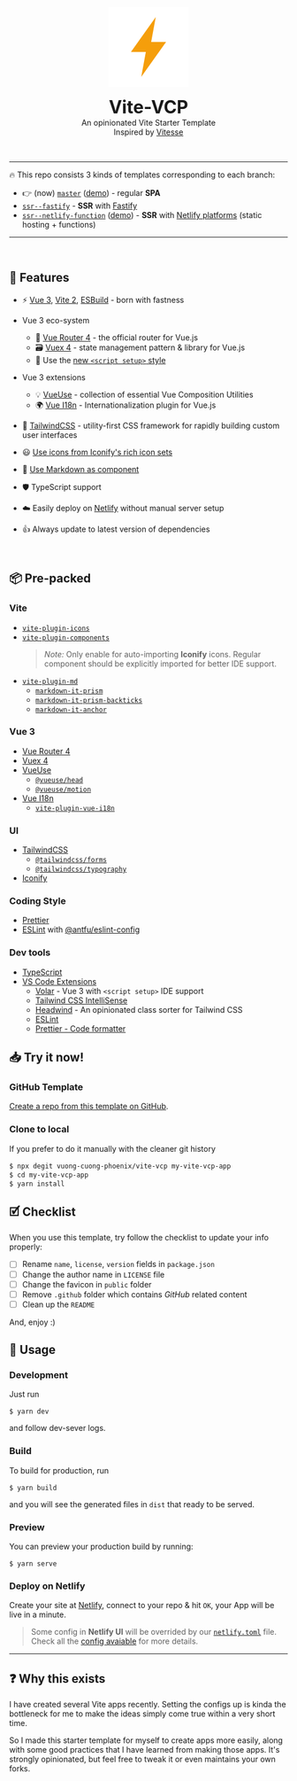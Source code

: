 <p align='center'>
  <img src="./.github/images/ion-ios-bolt.png" alt="Vite-VCP image">
</p>

<p align='center'>
  <b style="font-size: 2rem">Vite-VCP</b>
  <br />
  An opinionated Vite Starter Template
  <br />
  Inspired by <a href="https://github.com/antfu/vitesse">Vitesse</a>
</p>

<br />

---

🔥 This repo consists 3 kinds of templates corresponding to each branch:

- 👉 (now) [`master`](https://github.com/vuong-cuong-phoenix/vite-vcp/tree/master) ([demo](https://vite-vcp.netlify.app)) - regular **SPA**
- [`ssr--fastify`](https://github.com/vuong-cuong-phoenix/vite-vcp/tree/ssr--fastify) - **SSR** with [Fastify](https://www.fastify.io/)
- [`ssr--netlify-function`](https://github.com/vuong-cuong-phoenix/vite-vcp/tree/ssr--netlify-function) ([demo](https://vite-vcp-ssr.netlify.app)) - **SSR** with [Netlify platforms](https://www.netlify.com/products/) (static hosting + functions)

---

<br />

## 💪 Features

- ⚡️ [Vue 3](https://github.com/vuejs/vue-next), [Vite 2](https://github.com/vitejs/vite), [ESBuild](https://github.com/evanw/esbuild) - born with fastness

- Vue 3 eco-system

  - 🚀 [Vue Router 4](https://github.com/vuejs/vue-router-next) - the official router for Vue.js
  - 🗃️ [Vuex 4](https://github.com/vuejs/vuex/tree/4.0) - state management pattern & library for Vue.js
  - 📜 Use the [new `<script setup>` style](https://github.com/vuejs/rfcs/pull/227)

- Vue 3 extensions

  - 💡 [VueUse](https://github.com/vueuse/vueuse) - collection of essential Vue Composition Utilities
  - 🌍 [Vue I18n](https://github.com/intlify/vue-i18n-next) - Internationalization plugin for Vue.js

- 🎨 [TailwindCSS](https://github.com/windicss/windicss) - utility-first CSS framework for rapidly building custom user interfaces

- 😃 [Use icons from Iconify's rich icon sets](https://github.com/iconify)

- 📝 [Use Markdown as component](./src/components)

- 🛡️ TypeScript support

- ☁️️ Easily deploy on [Netlify](./netlify.toml) without manual server setup

- 👍 Always update to latest version of dependencies

<br>

## 📦 Pre-packed

### Vite

- [`vite-plugin-icons`](https://github.com/antfu/vite-plugin-icons)
- [`vite-plugin-components`](https://github.com/antfu/vite-plugin-components)
  > _Note:_ Only enable for auto-importing **Iconify** icons. Regular component should be explicitly imported for better IDE support.
- [`vite-plugin-md`](https://github.com/antfu/vite-plugin-md)
  - [`markdown-it-prism`](https://github.com/jGleitz/markdown-it-prism)
  - [`markdown-it-prism-backticks`](https://github.com/stevejay/markdown-it-prism-backticks)
  - [`markdown-it-anchor`](https://github.com/valeriangalliat/markdown-it-anchor)

### Vue 3

- [Vue Router 4](https://github.com/vuejs/vue-router-next)
- [Vuex 4](https://github.com/vuejs/vuex/tree/4.0)
- [VueUse](https://github.com/vueuse/vueuse)
  - [`@vueuse/head`](https://github.com/vueuse/head)
  - [`@vueuse/motion`](https://github.com/vueuse/motion)
- [Vue I18n](https://github.com/intlify/vue-i18n-next)
  - [`vite-plugin-vue-i18n`](https://github.com/intlify/vite-plugin-vue-i18n)

### UI

- [TailwindCSS](https://github.com/windicss/windicss)
  - [`@tailwindcss/forms`](https://github.com/tailwindlabs/tailwindcss-forms)
  - [`@tailwindcss/typography`](https://github.com/tailwindlabs/tailwindcss-typography)
- [Iconify](https://github.com/iconify)

### Coding Style

- [Prettier](https://prettier.io/)
- [ESLint](https://eslint.org/) with [@antfu/eslint-config](https://github.com/antfu/eslint-config)

### Dev tools

- [TypeScript](https://www.typescriptlang.org/)
- [VS Code Extensions](./.vscode/extensions.json)
  - [Volar](https://marketplace.visualstudio.com/items?itemName=johnsoncodehk.volar) - Vue 3 with `<script setup>` IDE support
  - [Tailwind CSS IntelliSense](https://marketplace.visualstudio.com/items?itemName=bradlc.vscode-tailwindcss)
  - [Headwind](https://marketplace.visualstudio.com/items?itemName=bradlc.vscode-tailwindcss) - An opinionated class sorter for Tailwind CSS
  - [ESLint](https://marketplace.visualstudio.com/items?itemName=dbaeumer.vscode-eslint)
  - [Prettier - Code formatter](https://marketplace.visualstudio.com/items?itemName=esbenp.prettier-vscode)

## 📥 Try it now!

### GitHub Template

[Create a repo from this template on GitHub](https://github.com/vuong-cuong-phoenix/vite-vcp/generate).

### Clone to local

If you prefer to do it manually with the cleaner git history

```shell
$ npx degit vuong-cuong-phoenix/vite-vcp my-vite-vcp-app
$ cd my-vite-vcp-app
$ yarn install
```

## 🗹 Checklist

When you use this template, try follow the checklist to update your info properly:

- [ ] Rename `name`, `license`, `version` fields in `package.json`
- [ ] Change the author name in `LICENSE` file
- [ ] Change the favicon in `public` folder
- [ ] Remove `.github` folder which contains _GitHub_ related content
- [ ] Clean up the `README`

And, enjoy :)

## 💁 Usage

### Development

Just run

```shell
$ yarn dev
```

and follow dev-sever logs.

### Build

To build for production, run

```shell
$ yarn build
```

and you will see the generated files in `dist` that ready to be served.

### Preview

You can preview your production build by running:

```shell
$ yarn serve
```

### Deploy on Netlify

Create your site at [Netlify](https://app.netlify.com), connect to your repo & hit `OK`, your App will be live in a minute.

> Some config in **Netlify UI** will be overrided by our [`netlify.toml`](./netlify.toml) file. Check all the [config avaiable](https://app.netlify.com) for more details.

---

## ❓ Why this exists

I have created several Vite apps recently. Setting the configs up is kinda the bottleneck for me to make the ideas simply come true within a very short time.

So I made this starter template for myself to create apps more easily, along with some good practices that I have learned from making those apps. It's strongly opinionated, but feel free to tweak it or even maintains your own forks.
